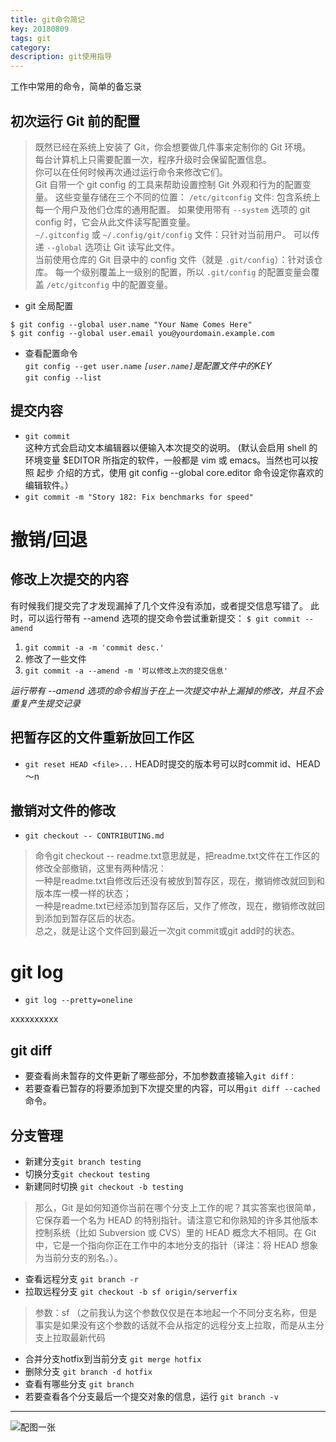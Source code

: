 ```yaml
---
title: git命令简记
key: 20180809
tags: git
category: 
description: git使用指导
---
```

工作中常用的命令，简单的备忘录
<!--more-->
## 初次运行 Git 前的配置
>既然已经在系统上安装了 Git，你会想要做几件事来定制你的 Git 环境。  
每台计算机上只需要配置一次，程序升级时会保留配置信息。  
你可以在任何时候再次通过运行命令来修改它们。  
Git 自带一个 git config 的工具来帮助设置控制 Git 外观和行为的配置变量。 这些变量存储在三个不同的位置：
`/etc/gitconfig` 文件: 包含系统上每一个用户及他们仓库的通用配置。 如果使用带有 `--system` 选项的 git config 时，它会从此文件读写配置变量。  
`~/.gitconfig` 或 `~/.config/git/config` 文件：只针对当前用户。 可以传递 `--global` 选项让 Git 读写此文件。  
当前使用仓库的 Git 目录中的 config 文件（就是 `.git/config`）：针对该仓库。
每一个级别覆盖上一级别的配置，所以 `.git/config` 的配置变量会覆盖 `/etc/gitconfig` 中的配置变量。

* git 全局配置
```
$ git config --global user.name "Your Name Comes Here"
$ git config --global user.email you@yourdomain.example.com
```

* 查看配置命令  
`git config --get user.name` *`[user.name]`是配置文件中的KEY*  
`git config --list`

## 提交内容
* ```git commit```  
这种方式会启动文本编辑器以便输入本次提交的说明。 (默认会启用 shell 的环境变量 $EDITOR 所指定的软件，一般都是 vim 或 emacs。当然也可以按照 起步 介绍的方式，使用 git config --global core.editor 命令设定你喜欢的编辑软件。）
* ```git commit -m "Story 182: Fix benchmarks for speed"```

# 撤销/回退
## 修改上次提交的内容
有时候我们提交完了才发现漏掉了几个文件没有添加，或者提交信息写错了。 此时，可以运行带有 --amend 选项的提交命令尝试重新提交：
```$ git commit --amend```
1. `git commit -a -m 'commit desc.'`
1. 修改了一些文件
1. `git commit -a --amend -m '可以修改上次的提交信息'`  

*运行带有 --amend 选项的命令相当于在上一次提交中补上漏掉的修改，并且不会重复产生提交记录*

## 把暂存区的文件重新放回工作区
* `git reset HEAD <file>...` HEAD时提交的版本号可以时commit id、HEAD～n

## 撤销对文件的修改
* `git checkout -- CONTRIBUTING.md`
>命令git checkout -- readme.txt意思就是，把readme.txt文件在工作区的修改全部撤销，这里有两种情况：  
一种是readme.txt自修改后还没有被放到暂存区，现在，撤销修改就回到和版本库一模一样的状态；  
一种是readme.txt已经添加到暂存区后，又作了修改，现在，撤销修改就回到添加到暂存区后的状态。  
总之，就是让这个文件回到最近一次git commit或git add时的状态。

# git log
* `git log --pretty=oneline`

xxxxxxxxxx

## git diff
* 要查看尚未暂存的文件更新了哪些部分，不加参数直接输入`git diff：`  
* 若要查看已暂存的将要添加到下次提交里的内容，可以用` git diff --cached `命令。  

## 分支管理
* 新建分支`git branch testing`
* 切换分支`git checkout testing`
* 新建同时切换 `git checkout -b testing`  
>那么，Git 是如何知道你当前在哪个分支上工作的呢？其实答案也很简单，它保存着一个名为 HEAD 的特别指针。请注意它和你熟知的许多其他版本控制系统（比如 Subversion 或 CVS）里的 HEAD 概念大不相同。在 Git 中，它是一个指向你正在工作中的本地分支的指针（译注：将 HEAD 想象为当前分支的别名。）。  

* 查看远程分支 `git branch -r`
* 拉取远程分支 `git checkout -b sf origin/serverfix`   

>参数：sf （之前我认为这个参数仅仅是在本地起一个不同分支名称，但是事实是如果没有这个参数的话就不会从指定的远程分支上拉取，而是从主分支上拉取最新代码

* 合并分支hotfix到当前分支 `git merge hotfix`
* 删除分支 `git branch -d hotfix`
* 查看有哪些分支 `git branch`
* 若要查看各个分支最后一个提交对象的信息，运行 `git branch -v`
**********
![配图一张](/assets/images/posts/1_n0i87-8kprIemY3Gt0sNsg.jpeg)
